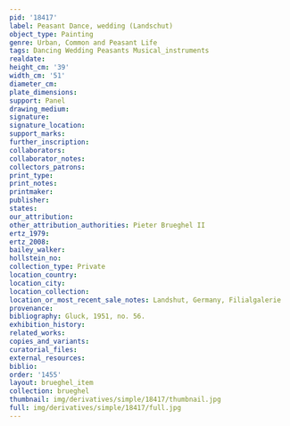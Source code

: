 ```yaml
---
pid: '18417'
label: Peasant Dance, wedding (Landschut)
object_type: Painting
genre: Urban, Common and Peasant Life
tags: Dancing Wedding Peasants Musical_instruments
realdate: 
height_cm: '39'
width_cm: '51'
diameter_cm: 
plate_dimensions: 
support: Panel
drawing_medium: 
signature: 
signature_location: 
support_marks: 
further_inscription: 
collaborators: 
collaborator_notes: 
collectors_patrons: 
print_type: 
print_notes: 
printmaker: 
publisher: 
states: 
our_attribution: 
other_attribution_authorities: Pieter Brueghel II
ertz_1979: 
ertz_2008: 
bailey_walker: 
hollstein_no: 
collection_type: Private
location_country: 
location_city: 
location_collection: 
location_or_most_recent_sale_notes: Landshut, Germany, Filialgalerie
provenance: 
bibliography: Gluck, 1951, no. 56.
exhibition_history: 
related_works: 
copies_and_variants: 
curatorial_files: 
external_resources: 
biblio: 
order: '1455'
layout: brueghel_item
collection: brueghel
thumbnail: img/derivatives/simple/18417/thumbnail.jpg
full: img/derivatives/simple/18417/full.jpg
---
```


